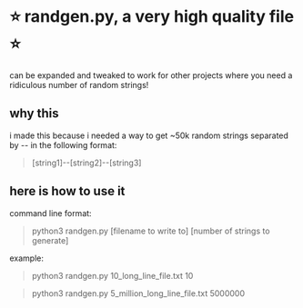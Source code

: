 # :star: randgen.py, a very high quality file :star:
can be expanded and tweaked to work for other projects where you need a ridiculous number of random strings!

## why this
i made this because i needed a way to get ~50k random strings separated by -- in the following format:
> [string1]--[string2]--[string3]

## here is how to use it
command line format:
> python3 randgen.py [filename to write to] [number of strings to generate]

example:
> python3 randgen.py 10_long_line_file.txt 10

> python3 randgen.py 5_million_long_line_file.txt 5000000
